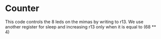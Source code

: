 # Counter
This code controls the 8 leds on the mimas by writing to r13.
We use another register for sleep and increasing r13 only when it is equal to (68 ** 4)
